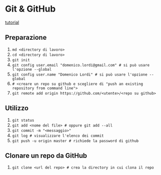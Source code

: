 # Git & GitHub

[tutorial](https://product.hubspot.com/blog/git-and-github-tutorial-for-beginners)

## Preparazione

1. `md <directory di lavoro>`
1. `cd <directory di lavoro>`
1. `git init`
1. `git config user.email "domenico.lordi@gmail.com" # si può usare l'opzione --global`
1. `git config user.name "Domenico Lordi" # si può usare l'opzione --global`
1. `# <creare un repo su github e scegliere di "push an existing repository from command line">`
1. `git remote add origin https://github.com/<utente>/<repo su github>`

## Utilizzo

1. `git status`
1. `git add <nome del file> # oppure git add --all`
1. `git commit -m "<messaggio>"`
1. `git log # visualizzare l'elenco dei commit`
1. `git push -u origin master # richiede la password di github`

## Clonare un repo da GitHub

1. `git clone <url del repo> # crea la directory in cui clona il repo`

